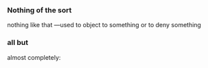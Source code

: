 ### Nothing of the sort
nothing like that —used to object to something or to deny something

### all but
almost completely:
